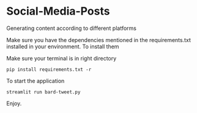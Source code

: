 # Social-Media-Posts
Generating content according to different platforms

Make sure you have the dependencies mentioned in the requirements.txt installed in your environment.
To install them 

Make sure your terminal is in right directory

``` pip install requirements.txt -r ```

To start the application

``` streamlit run bard-tweet.py ```

Enjoy.